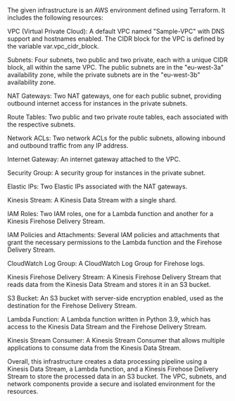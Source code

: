 The given infrastructure is an AWS environment defined using Terraform. It includes the following resources:

VPC (Virtual Private Cloud): A default VPC named "Sample-VPC" with DNS support and hostnames enabled. The CIDR block for the VPC is defined by the variable var.vpc_cidr_block.

Subnets: Four subnets, two public and two private, each with a unique CIDR block, all within the same VPC. The public subnets are in the "eu-west-3a" availability zone, while the private subnets are in the "eu-west-3b" availability zone.

NAT Gateways: Two NAT gateways, one for each public subnet, providing outbound internet access for instances in the private subnets.

Route Tables: Two public and two private route tables, each associated with the respective subnets.

Network ACLs: Two network ACLs for the public subnets, allowing inbound and outbound traffic from any IP address.

Internet Gateway: An internet gateway attached to the VPC.

Security Group: A security group for instances in the private subnet.

Elastic IPs: Two Elastic IPs associated with the NAT gateways.

Kinesis Stream: A Kinesis Data Stream with a single shard.

IAM Roles: Two IAM roles, one for a Lambda function and another for a Kinesis Firehose Delivery Stream.

IAM Policies and Attachments: Several IAM policies and attachments that grant the necessary permissions to the Lambda function and the Firehose Delivery Stream.

CloudWatch Log Group: A CloudWatch Log Group for Firehose logs.

Kinesis Firehose Delivery Stream: A Kinesis Firehose Delivery Stream that reads data from the Kinesis Data Stream and stores it in an S3 bucket.

S3 Bucket: An S3 bucket with server-side encryption enabled, used as the destination for the Firehose Delivery Stream.

Lambda Function: A Lambda function written in Python 3.9, which has access to the Kinesis Data Stream and the Firehose Delivery Stream.

Kinesis Stream Consumer: A Kinesis Stream Consumer that allows multiple applications to consume data from the Kinesis Data Stream.

Overall, this infrastructure creates a data processing pipeline using a Kinesis Data Stream, a Lambda function, and a Kinesis Firehose Delivery Stream to store the processed data in an S3 bucket. The VPC, subnets, and network components provide a secure and isolated environment for the resources.